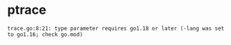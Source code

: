 # ptrace

```
trace.go:8:21: type parameter requires go1.18 or later (-lang was set to go1.16; check go.mod)
```
